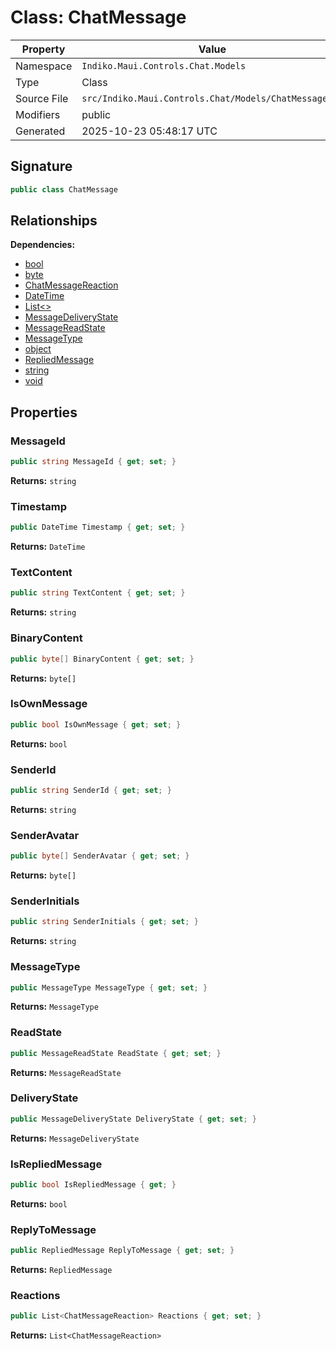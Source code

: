 # Class: ChatMessage

| Property | Value |
|----------|-------|
| Namespace | `Indiko.Maui.Controls.Chat.Models` |
| Type | Class |
| Source File | `src/Indiko.Maui.Controls.Chat/Models/ChatMessage.cs` |
| Modifiers | public |
| Generated | 2025-10-23 05:48:17 UTC |

## Signature

```csharp
public class ChatMessage
```

## Relationships

**Dependencies:**
- [bool](bool.md)
- [byte](byte.md)
- [ChatMessageReaction](ChatMessageReaction.md)
- [DateTime](DateTime.md)
- [List<>](List__.md)
- [MessageDeliveryState](MessageDeliveryState.md)
- [MessageReadState](MessageReadState.md)
- [MessageType](MessageType.md)
- [object](object.md)
- [RepliedMessage](RepliedMessage.md)
- [string](string.md)
- [void](void.md)

## Properties

### MessageId

```csharp
public string MessageId { get; set; }
```

**Returns:** `string`

### Timestamp

```csharp
public DateTime Timestamp { get; set; }
```

**Returns:** `DateTime`

### TextContent

```csharp
public string TextContent { get; set; }
```

**Returns:** `string`

### BinaryContent

```csharp
public byte[] BinaryContent { get; set; }
```

**Returns:** `byte[]`

### IsOwnMessage

```csharp
public bool IsOwnMessage { get; set; }
```

**Returns:** `bool`

### SenderId

```csharp
public string SenderId { get; set; }
```

**Returns:** `string`

### SenderAvatar

```csharp
public byte[] SenderAvatar { get; set; }
```

**Returns:** `byte[]`

### SenderInitials

```csharp
public string SenderInitials { get; set; }
```

**Returns:** `string`

### MessageType

```csharp
public MessageType MessageType { get; set; }
```

**Returns:** `MessageType`

### ReadState

```csharp
public MessageReadState ReadState { get; set; }
```

**Returns:** `MessageReadState`

### DeliveryState

```csharp
public MessageDeliveryState DeliveryState { get; set; }
```

**Returns:** `MessageDeliveryState`

### IsRepliedMessage

```csharp
public bool IsRepliedMessage { get; }
```

**Returns:** `bool`

### ReplyToMessage

```csharp
public RepliedMessage ReplyToMessage { get; set; }
```

**Returns:** `RepliedMessage`

### Reactions

```csharp
public List<ChatMessageReaction> Reactions { get; set; }
```

**Returns:** `List<ChatMessageReaction>`

